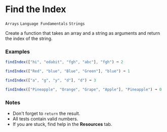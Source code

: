 # Find the Index

`Arrays` `Language Fundamentals` `Strings`

Create a function that takes an array and a string as arguments and return the index of the string.

### Examples

```js
findIndex(["hi", "edabit", "fgh", "abc"], "fgh") ➞ 2

findIndex(["Red", "blue", "Blue", "Green"], "blue") ➞ 1

findIndex(["a", "g", "y", "d"], "d") ➞ 3

findIndex(["Pineapple", "Orange", "Grape", "Apple"], "Pineapple") ➞ 0
```

### Notes

- Don't forget to `return` the result.
- All tests contain valid numbers.
- If you are stuck, find help in the **Resources** tab.
